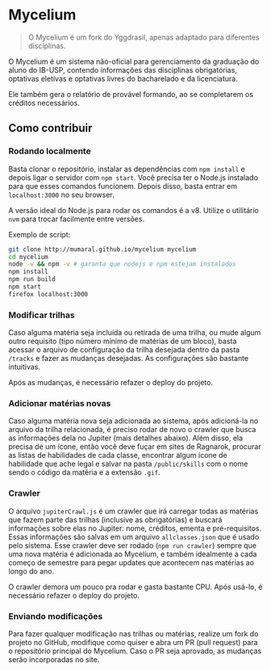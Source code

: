 # Mycelium

> O Mycelium é um fork do Yggdrasil, apenas adaptado para diferentes disciplinas.

O Mycelium é um sistema não-oficial para gerenciamento da graduação do aluno do IB-USP, contendo informações das disciplinas obrigatórias, optativas eletivas e optativas livres do bacharelado e da licenciatura.

Ele também gera o relatório de provável formando, ao se completarem os créditos necessários.

## Como contribuir

### Rodando localmente

Basta clonar o repositório, instalar as dependências com `npm install` e depois ligar o servidor com `npm start`. Você precisa ter o Node.js instalado para que esses comandos funcionem. Depois disso, basta entrar em `localhost:3000` no seu browser.

A versão ideal do Node.js para rodar os comandos é a v8. Utilize o utilitário `nvm` para trocar facilmente entre versões.

Exemplo de script:
```bash
git clone http://mumaral.github.io/mycelium mycelium
cd mycelium
node -v && npm -v # garanta que nodejs e npm estejam instalados
npm install
npm run build
npm start
firefox localhost:3000
```

### Modificar trilhas

Caso alguma matéria seja incluída ou retirada de uma trilha, ou mude algum outro requisito (tipo número mínimo de matérias de um bloco), basta acessar o arquivo de configuração da trilha desejada dentro da pasta `/tracks` e fazer as mudanças desejadas. As configurações são bastante intuitivas.

Após as mudanças, é necessário refazer o deploy do projeto.

### Adicionar matérias novas

Caso alguma matéria nova seja adicionada ao sistema, após adicioná-la no arquivo da trilha relacionada, é preciso rodar de novo o crawler que busca as informações dela no Jupiter (mais detalhes abaixo). Além disso, ela precisa de um ícone, então você deve fuçar em sites de Ragnarok, procurar as listas de habilidades de cada classe, encontrar algum ícone de habilidade que ache legal e salvar na pasta `/public/skills` com o nome sendo o código da matéria e a extensão `.gif`.

### Crawler

O arquivo `jupiterCrawl.js` é um crawler que irá carregar todas as matérias que fazem parte das trilhas (inclusive as obrigatórias) e buscará informações sobre elas no Jupiter: nome, créditos, ementa e pré-requisitos. Essas informações são salvas em um arquivo `allclasses.json` que é usado pelo sistema. Esse crawler deve ser rodado (`npm run crawler`) sempre que uma nova matéria é adicionada ao Mycelium, e também idealmente a cada começo de semestre para pegar updates que acontecem nas matérias ao longo do ano.

O crawler demora um pouco pra rodar e gasta bastante CPU. Após usá-lo, é necessário refazer o deploy do projeto.

### Enviando modificações

Para fazer qualquer modificação nas trilhas ou matérias, realize um fork do projeto no GitHub, modifique como quiser e abra um PR (pull request) para o repositório principal do Mycelium. Caso o PR seja aprovado, as mudanças serão incorporadas no site.
